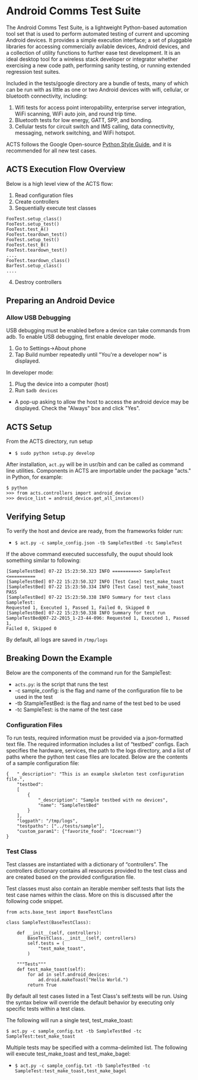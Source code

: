 # Android Comms Test Suite
The Android Comms Test Suite, is a lightweight Python-based automation tool set
that is used to perform automated testing of current and upcoming Android
devices. It provides a simple execution interface; a set of pluggable libraries
for accessing commercially avilable devices, Android devices, and a collection
of utility functions to further ease test development. It is an ideal desktop
tool for a wireless stack developer or integrator whether exercising a new code
path, performing sanity testing, or running extended regression test suites.

Included in the tests/google directory are a bundle of tests, many of which can
be run with as little as one or two Android devices with wifi, cellular, or
bluetooth connectivity, including:
1. Wifi tests for access point interopability, enterprise server integration,
WiFi scanning, WiFi auto join, and round trip time.
2. Bluetooth tests for low energy, GATT, SPP, and bonding.
3. Cellular tests for circuit switch and IMS calling, data connectivity,
messaging, network switching, and WiFi hotspot.

ACTS follows the Google Open-source
[Python Style Guide](https://google.github.io/styleguide/pyguide.html), and
it is recommended for all new test cases.

## ACTS Execution Flow Overview
Below is a high level view of the ACTS flow:

1. Read configuration files
2. Create controllers
3. Sequentially execute test classes

```
FooTest.setup_class()
FooTest.setup_test()
FooTest.test_A()
FooTest.teardown_test()
FooTest.setup_test()
FooTest.test_B()
FooTest.teardown_test()
....
FooTest.teardown_class()
BarTest.setup_class()
....
```

4. Destroy controllers

## Preparing an Android Device
### Allow USB Debugging
USB debugging must be enabled before a device can take commands from adb.
To enable USB debugging, first enable developer mode.
1. Go to Settings->About phone
2. Tap Build number repeatedly until "You're a developer now" is displayed.

In developer mode:
1. Plug the device into a computer (host)
2. Run `$adb devices`
- A pop-up asking to allow the host to access the android device may be
displayed. Check the "Always" box and click "Yes".

## ACTS Setup
From the ACTS directory, run setup

- `$ sudo python setup.py develop`

After installation, `act.py` will be in usr/bin and can be called as command
line utilities. Components in ACTS are importable under the package "acts."
in Python, for example:

```
$ python
>>> from acts.controllers import android_device
>>> device_list = android_device.get_all_instances()
```

## Verifying Setup
To verify the host and device are ready, from the frameworks folder run:

- `$ act.py -c sample_config.json -tb SampleTestBed -tc SampleTest`

If the above command executed successfully, the ouput should look something
similar to following:

```
[SampleTestBed] 07-22 15:23:50.323 INFO ==========> SampleTest <==========
[SampleTestBed] 07-22 15:23:50.327 INFO [Test Case] test_make_toast
[SampleTestBed] 07-22 15:23:50.334 INFO [Test Case] test_make_toast PASS
[SampleTestBed] 07-22 15:23:50.338 INFO Summary for test class SampleTest:
Requested 1, Executed 1, Passed 1, Failed 0, Skipped 0
[SampleTestBed] 07-22 15:23:50.338 INFO Summary for test run
SampleTestBed@07-22-2015_1-23-44-096: Requested 1, Executed 1, Passed 1,
Failed 0, Skipped 0
```

By default, all logs are saved in `/tmp/logs`

## Breaking Down the Example
Below are the components of the command run for the SampleTest:
- `acts.py`: is the script that runs the test
-  -c sample_config: is the flag and name of the configuration file to be used
in the test
-  -tb StampleTestBed: is the flag and name of the test bed to be used
-  -tc SampleTest: is the name of the test case

### Configuration Files
To run tests, required information must be provided via a json-formatted
text file. The required information includes a list of “testbed” configs.
Each specifies the hardware, services, the path to the logs directory, and
a list of paths where the python test case files are located. Below are the
contents of a sample configuration file:

```
{   "_description": "This is an example skeleton test configuration file.",
    "testbed":
    [
        {
            "_description": "Sample testbed with no devices",
            "name": "SampleTestBed"
        }
    ],
    "logpath": "/tmp/logs",
    "testpaths": ["../tests/sample"],
    "custom_param1": {"favorite_food": "Icecream!"}
}
```

### Test Class
Test classes are instantiated with a dictionary of “controllers”. The
controllers dictionary contains all resources provided to the test class
and are created based on the provided configuration file.

Test classes must also contain an iterable member self.tests that lists the
test case names within the class.  More on this is discussed after the following
code snippet.

```
from acts.base_test import BaseTestClass

class SampleTest(BaseTestClass):

    def __init__(self, controllers):
        BaseTestClass.__init__(self, controllers)
        self.tests = (
            "test_make_toast",
        )

    """Tests"""
    def test_make_toast(self):
        for ad in self.android_devices:
            ad.droid.makeToast("Hello World.")
        return True
```
By default all test cases listed in a Test Class\'s self.tests will be run.
Using the syntax below will override the default behavior by executing only
specific tests within a test class.

The following will run a single test, test_make_toast:

`$ act.py -c sample_config.txt -tb SampleTestBed -tc SampleTest:test_make_toast`

Multiple tests may be specified with a comma-delimited list. The following
will execute test_make_toast and test_make_bagel:

- `$ act.py -c sample_config.txt -tb SampleTestBed -tc
SampleTest:test_make_toast,test_make_bagel`
